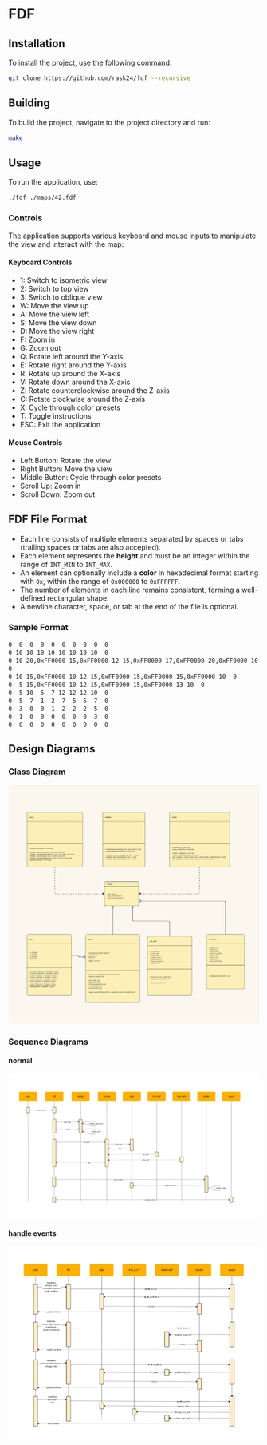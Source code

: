 # FDF

## Installation

To install the project, use the following command:

```sh
git clone https://github.com/rask24/fdf --recursive
```

## Building

To build the project, navigate to the project directory and run:

```sh
make
```

## Usage

To run the application, use:

```sh
./fdf ./maps/42.fdf
```

### Controls

The application supports various keyboard and mouse inputs to manipulate the view and interact with the map:

#### Keyboard Controls

- 1: Switch to isometric view
- 2: Switch to top view
- 3: Switch to oblique view
- W: Move the view up
- A: Move the view left
- S: Move the view down
- D: Move the view right
- F: Zoom in
- G: Zoom out
- Q: Rotate left around the Y-axis
- E: Rotate right around the Y-axis
- R: Rotate up around the X-axis
- V: Rotate down around the X-axis
- Z: Rotate counterclockwise around the Z-axis
- C: Rotate clockwise around the Z-axis
- X: Cycle through color presets
- T: Toggle instructions
- ESC: Exit the application

#### Mouse Controls

- Left Button: Rotate the view
- Right Button: Move the view
- Middle Button: Cycle through color presets
- Scroll Up: Zoom in
- Scroll Down: Zoom out

## FDF File Format

- Each line consists of multiple elements separated by spaces or tabs (trailing spaces or tabs are also accepted).
- Each element represents the **height** and must be an integer within the range of `INT_MIN` to `INT_MAX`.
- An element can optionally include a **color** in hexadecimal format starting with `0x`, within the range of `0x000000` to `0xFFFFFF`.
- The number of elements in each line remains consistent, forming a well-defined rectangular shape.
- A newline character, space, or tab at the end of the file is optional.

### Sample Format

```plaintext
0  0  0  0  0  0  0  0  0  0
0 10 10 10 10 10 10 10 10  0
0 10 20,0xFF0000 15,0xFF0000 12 15,0xFF0000 17,0xFF0000 20,0xFF0000 10  0
0 10 15,0xFF0000 10 12 15,0xFF0000 15,0xFF0000 15,0xFF0000 10  0
0  5 15,0xFF0000 10 12 15,0xFF0000 15,0xFF0000 13 10  0
0  5 10  5  7 12 12 12 10  0
0  5  7  1  2  7  5  5  7  0
0  3  0  0  1  2  2  2  5  0
0  1  0  0  0  0  0  0  3  0
0  0  0  0  0  0  0  0  0  0
```

## Design Diagrams

### Class Diagram

![Class Diagram](assets/class_diagram.jpg)

### Sequence Diagrams

#### normal

![Seqence Diagram](assets/sequence_diagram_normal.jpg)

#### handle events

![Sequence Diagram: handle events](assets/sequence_diagram_handle_events.jpg)
